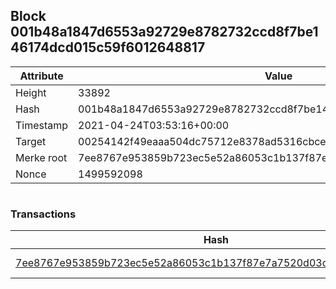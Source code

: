## Block 001b48a1847d6553a92729e8782732ccd8f7be146174dcd015c59f6012648817

Attribute | Value
--- | ---
Height | 33892
Hash | 001b48a1847d6553a92729e8782732ccd8f7be146174dcd015c59f6012648817
Timestamp | 2021-04-24T03:53:16+00:00
Target | 00254142f49eaaa504dc75712e8378ad5316cbcead634704b3734b6271167cc4
Merke root | 7ee8767e953859b723ec5e52a86053c1b137f87e7a7520d03c2854d68c295c49
Nonce | 1499592098

```

```

### Transactions

Hash | Amount
--- | ---
[7ee8767e953859b723ec5e52a86053c1b137f87e7a7520d03c2854d68c295c49](7ee8767e953859b723ec5e52a86053c1b137f87e7a7520d03c2854d68c295c49.md) | 10.00000000 SKEPTI 
